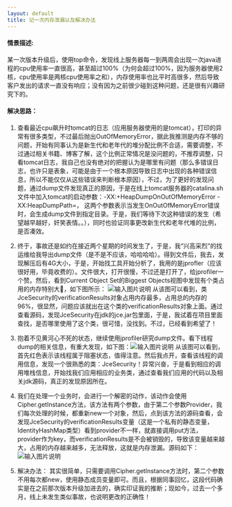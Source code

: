 ```yaml
---
layout: default
title: 记一次内存泄漏以及解决办法
---
```


####  情景描述: 
某一次版本升级后，使用top命令，发现线上服务器每一到两周会出现一次java进程的cpu使用率一直很高，甚至超过100%（为何会超过100%，因为服务器使用2核，cpu使用率是两核cpu使用率之和），内存使用率也比平时高很多，然后导致客户发出的请求一直没有响应；没有因为之前很少碰到这种问题，还是很有兴趣研究下的。

#### 解决思路：
 1. 查看最近cpu飙升时tomcat的日志（应用服务器使用的是tomcat），打印的异常有很多类型，不过最后抛出OutOfMemoryError，据此我推测是内存不够的问题，开始有同事认为是新生代和老年代的堆分配比例不合适，需要调整，不过通过相关书籍、博客了解，这个比例正常情况是没问题的，不推荐调整，只看tomcat日志，我自己也没有绝对的把握认为是哪里有问题（那么多错误日志，也许只是表象，可能是由于一个根本原因导致日志中出现的各种错误信息，所以不能仅仅从这些错误来判断根本原因），不过，为了更好的发现问题，通过dump文件发现真正的原因，于是在线上tomcat服务器的catalina.sh文件中加入tomcat的启动参数：-XX:+HeapDumpOnOutOfMemoryError -XX:HeapDumpPath=， 这两个参数表示当发生OnOutOfMemoryError错误时，会生成dump文件到指定目录。于是，我们等待下次这种错误的发生（希望越早越好，奸笑表情。。），同时也验证同事更改新生代和老年代堆的比例，是否凑效。

2. 终于，事故还是如约在接近两个星期的时间发生了，于是，我“兴高采烈”的找运维给我导出dump文件（是不是不应该，哈哈哈哈）。得到文件后，我去，发现解压后有4G大小，于是，开始找工具开始分析了，我用的是jprofler（应该很好用，毕竟收费的）。文件很大，打开很慢，不过还是打开了，给jprofiler一个赞。然后，看到Current Object Set的Biggest Objects视图中发现有个类占用的内存特别大，如下图所示：
![输入图片说明](https://static.oschina.net/uploads/img/201708/05234357_f3Sb.png "在这里输入图片标题")  从该图可以看到，类JceSecurity的verificationResults对象占用内存最多，占用总的内存的96%，很显然，问题应该就出在这个类的verificationResults对象上面。通过查看源码，发现JceSecurity在jdk的jce.jar包里面，于是，我试着在项目里面查找，是否哪里使用了这个类，很可惜，没找到。不过，已经看到希望了！

3. 抱着不见黄河心不死的状态，继续使用jprofiler研究dump文件。看下线程dump的相关信息，有重大发现，如下图：![输入图片说明](https://static.oschina.net/uploads/img/201708/05235230_2yPD.png "在这里输入图片标题")   从该图可以看到，首先红色表示该线程属于阻塞状态，值得注意。然后我点开，查看该线程的调用信息，发现一个很熟悉的类：JceSecurity！异常兴奋，于是看到相应的调用堆栈信息，开始找我们应用相应的业务类，通过查看我们应用的代码以及相关jdk源码，真正的发现原因所在。
4. 我们在处理一个业务时，会进行一个解密的动作，该动作会使用Cipher.getInstance方法，该方法有两个参数，由于第二个参数Provider，我们每次处理的时候，都重新new一个对象，然后，点到该方法的源码查看，会发现JceSecurity的verificationResults变量（这是一个私有的静态变量，IdentityHashMap类型）看到provider不一样，就直接调用put方法，provider作为key，而verificationResults是不会被销毁的，导致该变量越来越大，占用的内存越来越多，无法释放，这就是内存泄漏。源码如下：
![输入图片说明](https://static.oschina.net/uploads/img/201708/06002150_F9kw.png "在这里输入图片标题")

5. 解决办法： 其实很简单，只需要调用Cipher.getInstance方法时，第二个参数不用每次都new，使用静态成员变量即可。而且，根据同事回忆，这段代码确实是在之前那次版本升级加进去的，确实印证我的推断；现如今，过去一个多月，线上未发生类似事故，也说明更改的正确性！
